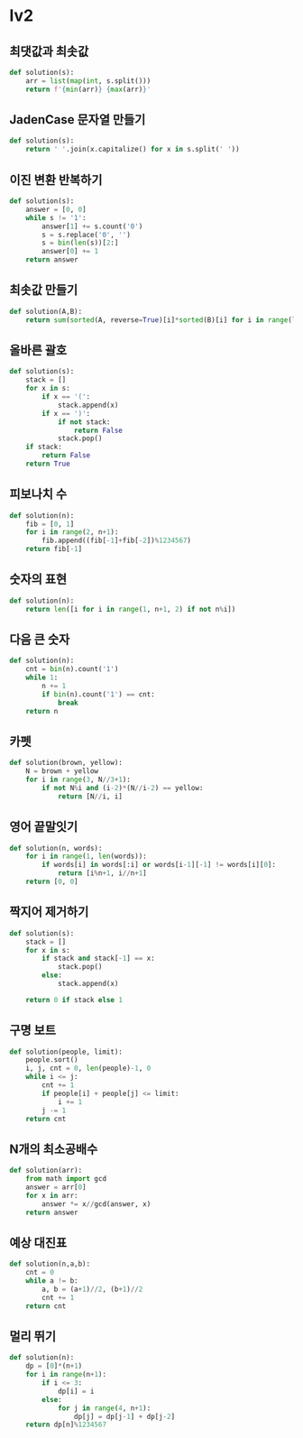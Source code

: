 # lv2

## 최댓값과 최솟값

```python
def solution(s):
    arr = list(map(int, s.split()))
    return f'{min(arr)} {max(arr)}'
```



## JadenCase 문자열 만들기

```python
def solution(s):
    return ' '.join(x.capitalize() for x in s.split(' '))
```



## 이진 변환 반복하기

```python
def solution(s):
    answer = [0, 0]
    while s != '1':
        answer[1] += s.count('0')
        s = s.replace('0', '')
        s = bin(len(s))[2:]
        answer[0] += 1
    return answer
```



## 최솟값 만들기

```python
def solution(A,B):
    return sum(sorted(A, reverse=True)[i]*sorted(B)[i] for i in range(len(A)))
```



## 올바른 괄호

```python
def solution(s):
    stack = []
    for x in s:
        if x == '(':
            stack.append(x)
        if x == ')':
            if not stack:
                return False
            stack.pop()
    if stack:
        return False
    return True
```



## 피보나치 수

```python
def solution(n):
    fib = [0, 1]
    for i in range(2, n+1):
        fib.append((fib[-1]+fib[-2])%1234567)
    return fib[-1]
```



## 숫자의 표현

```python
def solution(n):
    return len([i for i in range(1, n+1, 2) if not n%i])
```



## 다음 큰 숫자

```python
def solution(n):
    cnt = bin(n).count('1')
    while 1:
        n += 1
        if bin(n).count('1') == cnt:
            break    
    return n
```



## 카펫

```python
def solution(brown, yellow):
    N = brown + yellow
    for i in range(3, N//3+1):
        if not N%i and (i-2)*(N//i-2) == yellow:
            return [N//i, i]
```



## 영어 끝말잇기

```python
def solution(n, words):
    for i in range(1, len(words)):
        if words[i] in words[:i] or words[i-1][-1] != words[i][0]:
            return [i%n+1, i//n+1]
    return [0, 0]
```



## 짝지어 제거하기

```python
def solution(s):
    stack = []
    for x in s:
        if stack and stack[-1] == x:
            stack.pop()
        else:
            stack.append(x)

    return 0 if stack else 1
```



## 구명 보트

```python
def solution(people, limit):
    people.sort()
    i, j, cnt = 0, len(people)-1, 0
    while i <= j:
        cnt += 1
        if people[i] + people[j] <= limit:
            i += 1
        j -= 1
    return cnt
```



## N개의 최소공배수

```python
def solution(arr):
    from math import gcd
    answer = arr[0]
    for x in arr:
        answer *= x//gcd(answer, x)
    return answer
```



## 예상 대진표

```python
def solution(n,a,b):
    cnt = 0
    while a != b:
        a, b = (a+1)//2, (b+1)//2
        cnt += 1
    return cnt
```



## 멀리 뛰기

```python
def solution(n):
    dp = [0]*(n+1)
    for i in range(n+1):
        if i <= 3:
            dp[i] = i
        else:
            for j in range(4, n+1):
                dp[j] = dp[j-1] + dp[j-2]
    return dp[n]%1234567
```

